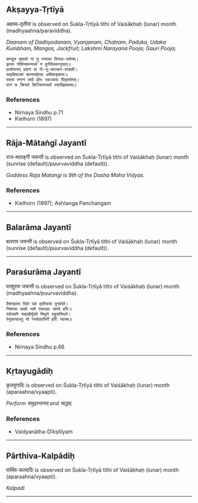 ## Akṣayya-Tṛtīyā
अक्षय्य-तृतीया is observed on Śukla-Tṛtīyā tithi of Vaiśākhaḥ (lunar) month (madhyaahna/paraviddha).

_Daanam of Dadhyodanam, Vyanjanam, Chatram, Paduka, Udaka Kumbham, Mangos, Jackfruit; Lakshmi Narayana Pooja; Gauri Pooja;_

```
कण्डूय पृष्ठतो गां तु स्नात्वा पिप्पल-तर्पणम्।
कृत्वा गॊविन्दमभ्यर्च्य न दुर्गतिमवाप्नुयात्॥
छत्रोपानत् प्रदानं वा गो-भू-काञ्चन-वाससी।
यद्यदिष्टतमं चान्यत्तद्देयम् अविशङ्कया॥
यस्यां स्नानं जपो होमः स्वाध्यायः पितृतर्पणम्।
दानं च क्रियते किञ्चित्तत्सर्वं स्यादिहाक्षयम्॥
```
### References
* Nirnaya Sindhu p.71
* Kielhorn (1897)


---
## Rāja-Mātaṅgī Jayantī
राज-मातङ्गी जयन्ती is observed on Śukla-Tṛtīyā tithi of Vaiśākhaḥ (lunar) month (sunrise (default)/puurvaviddha (default)).

_Goddess Raja Matangi is 9th of the Dasha Maha Vidyas._
### References
* Kielhorn (1897); Ashtanga Panchangam


---
## Balarāma Jayantī
बलराम जयन्ती is observed on Śukla-Tṛtīyā tithi of Vaiśākhaḥ (lunar) month (sunrise (default)/puurvaviddha (default)).



---
## Paraśurāma Jayantī
परशुराम जयन्ती is observed on Śukla-Tṛtīyā tithi of Vaiśākhaḥ (lunar) month (madhyaahna/puurvaviddha).



```
वैशाखस्य सिते पक्षे तृतीयायां पुनर्वसौ।
निशायाः प्रथमे यामे रामाख्यः समये हरिः॥
स्वोच्चगैः षड्ग्रहैर्युक्ते मिथुने राहुसंस्थिते।
रेणुकायास्तु यो गर्भादवतीर्णो हरिः स्वयम्॥
```
### References
* Nirnaya Sindhu p.66


---
## Kṛtayugādiḥ
कृतयुगादिः is observed on Śukla-Tṛtīyā tithi of Vaiśākhaḥ (lunar) month (aparaahna/vyaapti).

_Perform समुद्रस्नानम् and श्राद्धम्._
### References
* Vaidyanātha-Dīkṣitīyam


---
## Pārthiva-Kalpādiḥ
पार्थिव-कल्पादिः is observed on Śukla-Tṛtīyā tithi of Vaiśākhaḥ (lunar) month (aparaahna/vyaapti).

_Kalpadi_

---
